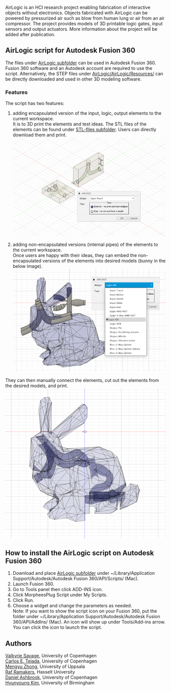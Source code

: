 AirLogic is an HCI research project enabling fabrication of interactive objects without electronics. Objects fabricated with AirLogic can be powered by pressurized air such as blow from human lung or air from an air compressor. The project provides models of 3D printable logic gates, input sensors and output actuators. More information about the project will be added after publication.

## AirLogic script for Autodesk Fusion 360
The files under [AirLogic subfolder](./AirLogic) can be used in Autodesk Fusion 360. Fusion 360 software and an Autodesk account are required to use the script. Alternatively, the STEP files under [AirLogic/AirLogic/Resources/](./AirLogic/Resources/) can be directly downloaded and used in other 3D modeling software. 

### Features
The script has two features:

1) adding encapsulated version of the input, logic, output elements to the current workspace.  
It is to 3D print the elements and test ideas. The STL files of the elements can be found under [STL-files subfolder](./STL-files). Users can directly download them and print.
![adding encapsulated input sensor](./Images/Screenshot-1.png)

2) adding non-encapsulated versions (internal pipes) of the elements to the current workspace.  
Once users are happy with their ideas, they can embed the non-encapsulated versions of the elements into desired models (bunny in the below image). 
![adding non-encapsulated input sensor](./Images/Screenshot-2.png)

They can then manually connect the elements, cut out the elements from the desired models, and print.
![adding non-encapsulated input sensor](./Images/Screenshot-3.png)

## How to install the AirLogic script on Autodesk Fusion 360
1. Download and place [AirLogic subfolder](./AirLogic) under ~/Library/Application Support/Autodesk/Autodesk Fusion 360/API/Scripts/ (Mac).  
2. Launch Fusion 360.  
3. Go to Tools panel then click ADD-INS icon.  
4. Click MorpheesPlug Script under My Scripts.  
5. Click Run.  
6. Choose a widget and change the parameters as needed.  
Note: If you want to show the script icon on your Fusion 360, put the folder under ~/Library/Application Support/Autodesk/Autodesk Fusion 360/API/AddIns/ (Mac). An icon will show up under Tools/Add-ins arrow. You can click the icon to launch the script.  

## Authors
[Valkyrie Savage](https://valkyriesavage.com/), University of Copenhagen  
[Carlos E. Tejada](https://www.carlosetejada.com/), University of Copenhagen  
[Mengyu Zhong](https://katalog.uu.se/profile/?id=N21-194), University of Uppsala  
[Raf Ramakers](https://www.raframakers.net/), Hasselt University  
[Daniel Ashbrook](http://danielashbrook.com/), University of Copenhagen  
[Hyunyoung Kim](https://hyunyoung.kim/), University of Birmingham  
